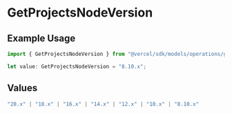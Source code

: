# GetProjectsNodeVersion

## Example Usage

```typescript
import { GetProjectsNodeVersion } from "@vercel/sdk/models/operations/getprojects.js";

let value: GetProjectsNodeVersion = "8.10.x";
```

## Values

```typescript
"20.x" | "18.x" | "16.x" | "14.x" | "12.x" | "10.x" | "8.10.x"
```